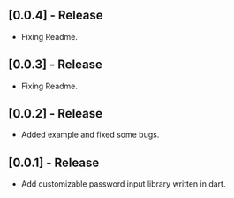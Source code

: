 ## [0.0.4] - Release

* Fixing Readme.

## [0.0.3] - Release

* Fixing Readme.

## [0.0.2] - Release

* Added example and fixed some bugs.

## [0.0.1] - Release

* Add customizable password input library written in dart.